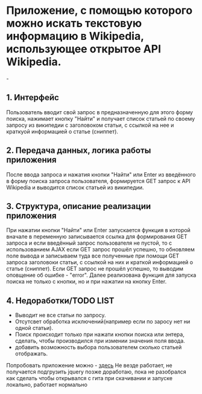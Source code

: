 <h1>Приложение, с помощью которого можно искать текстовую
информацию в Wikipediа, использующее открытое API Wikipedia.</h1>
-
<h2>1. Интерфейс</h2>

Пользователь вводит свой запрос в предназначенную для этого форму поиска, нажимает кнопку "Найти" и получает список статьей 
по своему запросу из  википедии с заголовоком статьи, с ссылкой на нее и краткуой информацией о статье (сниппет).

<h2>2. Передача данных, логика работы приложения</h2>

После ввода запроса и нажатия кнопки "Найти" или Enter из введённого в форму поиска запроса пользователя, 
формируется GET запрос к API Wikipedia и выводится список статьей из википедии.

<h2>3. Структура, описание реализации приложения</h2>

При нажатии кнопки "Найти" или Enter запускается функция в которой вначале в переменную записывается ссылка для формирования
GET запроса и если введённый запрос пользователя не пустой, то с использованием AJAX если GET запрос прошёл успешно, то 
обновляем поле вывода и записываем туда все полученные при помощи GET запроса заголовоки статьи, с ссылкой 
на них и краткой информацией о статье (сниппет). Если GET запрос не прошёл успешно, то выводим оповщение об ошибке - "error".
Далее реализована функция для запуска поиска не только с кнопки, но и при нажатии на кнопку Enter.

<h2>4. Недоработки/TODO LIST</h2>
<ul>
<li>Выводит не все статьи по запросу.</li>
<li>Отсутсвет обработка исключений(например если по заросу нет ни одной статьи).</li>
<li>Поиск происходит только при нажати кнопки поиска или энтера, сделать, чтобы производился при измении значения поля ввода.</li>
<li>добавить возможность выбора пользователем сколько статьей отображать.</li>
</ul>
<p>
Попробовать приложение можно - <a href="http://htmlpreview.github.io/?https://github.com/grishbar/naumenTestTask/blob/master/index.html">здесь</a>
   Не везде работает, не получается подгрузить jquery позже доработаю, пока не разобрался как сделать чтобы открывался с гита при скачивании и запуске локально, работает нормально</p>

